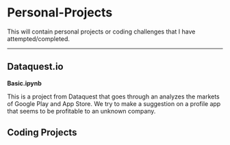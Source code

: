 # Personal-Projects
This will contain personal projects or coding challenges that I have attempted/completed.
____

## Dataquest.io

**Basic.ipynb**

This is a project from Dataquest that goes through an analyzes the markets of Google Play 
and App Store. We try to make a suggestion on a profile app that seems to be profitable to
an unknown company. 

## Coding Projects

